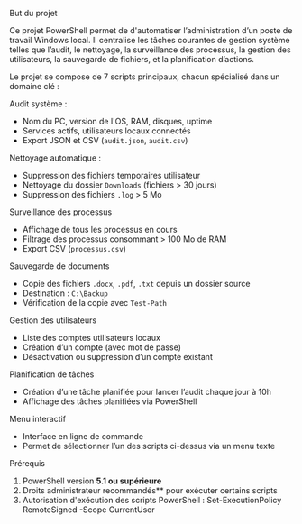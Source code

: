 But du projet

Ce projet PowerShell permet de d'automatiser l’administration d’un poste de travail Windows local. Il centralise les tâches courantes de gestion système telles que l’audit, le nettoyage, la surveillance des processus, la gestion des utilisateurs, la sauvegarde de fichiers, et la planification d’actions.

Le projet se compose de 7 scripts principaux, chacun spécialisé dans un domaine clé :

Audit système :
- Nom du PC, version de l'OS, RAM, disques, uptime
- Services actifs, utilisateurs locaux connectés
- Export JSON et CSV (`audit.json`, `audit.csv`)

Nettoyage automatique :
- Suppression des fichiers temporaires utilisateur
- Nettoyage du dossier `Downloads` (fichiers > 30 jours)
- Suppression des fichiers `.log` > 5 Mo

Surveillance des processus
- Affichage de tous les processus en cours
- Filtrage des processus consommant > 100 Mo de RAM
- Export CSV (`processus.csv`)

Sauvegarde de documents
- Copie des fichiers `.docx`, `.pdf`, `.txt` depuis un dossier source
- Destination : `C:\Backup`
- Vérification de la copie avec `Test-Path`

Gestion des utilisateurs
- Liste des comptes utilisateurs locaux
- Création d’un compte (avec mot de passe)
- Désactivation ou suppression d’un compte existant

Planification de tâches
- Création d’une tâche planifiée pour lancer l’audit chaque jour à 10h
- Affichage des tâches planifiées via PowerShell

Menu interactif
- Interface en ligne de commande
- Permet de sélectionner l’un des scripts ci-dessus via un menu texte

Prérequis

1. PowerShell version **5.1 ou supérieure**
2. Droits administrateur recommandés** pour exécuter certains scripts
3. Autorisation d'exécution des scripts PowerShell : Set-ExecutionPolicy RemoteSigned -Scope CurrentUser
